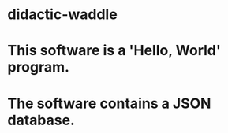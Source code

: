 # didactic-waddle
# This software is a 'Hello, World' program.

# The software contains a JSON database.